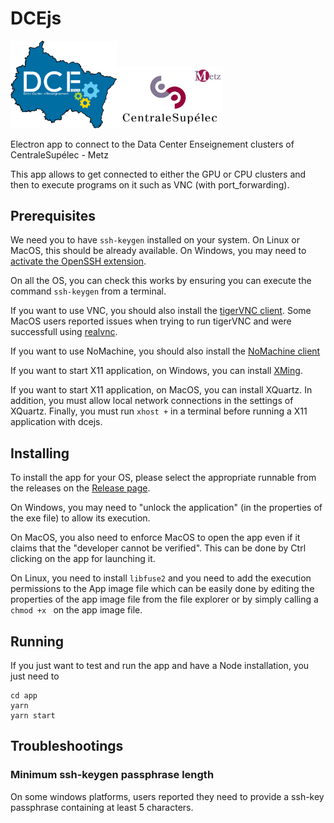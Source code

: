 # DCEjs

<img src="https://github.com/jeremyfix/dcejs/blob/main/app/dce-coul.png?raw=true" width="170"><img src="https://github.com/jeremyfix/dcejs/blob/main/app/cs.png?raw=true" width="170">

Electron app to connect to the Data Center Enseignement clusters of CentraleSupélec - Metz

This app allows to get connected to either the GPU or CPU clusters and then to execute programs on it such as VNC (with port_forwarding). 

## Prerequisites

We need you to have `ssh-keygen` installed on your system. On Linux or MacOS, this should be already available. On Windows, you may need to [activate the OpenSSH extension](https://docs.microsoft.com/en-us/windows-server/administration/openssh/openssh_install_firstuse).

On all the OS, you can check this works by ensuring you can execute the command `ssh-keygen` from a terminal.

If you want to use VNC, you should also install the [tigerVNC client](https://sourceforge.net/projects/tigervnc/files/). Some MacOS users reported issues when trying to run tigerVNC and were successfull using [realvnc](https://www.realvnc.com/fr/connect/download/viewer/macos/).

If you want to use NoMachine, you should also install the [NoMachine client](http://www.nomachine.com)

If you want to start X11 application, on Windows, you can install [XMing](https://sourceforge.net/projects/xming/).

If you want to start X11 application, on MacOS, you can install XQuartz. In addition, you must allow local network connections in the settings of XQuartz. Finally, you must run `xhost +` in a terminal before running a X11 application with dcejs.

## Installing

To install the app for your OS, please select the appropriate runnable from the releases on the [Release page](https://github.com/jeremyfix/dcejs/releases).

On Windows, you may need to "unlock the application" (in the properties of the exe file) to allow its execution.

On MacOS, you also need to enforce MacOS to open the app even if it claims that the "developer cannot be verified". This can be done by Ctrl clicking on the app for launching it.

On Linux, you need to install `libfuse2` and you need to add the execution permissions to the App image file which can be easily done by editing the properties of the app image file from the file explorer or by simply calling a `chmod +x ` on the app image file. 

## Running

If you just want to test and run the app and have a Node installation, you just need to

	cd app
	yarn
	yarn start

## Troubleshootings

### Minimum ssh-keygen passphrase length

On some windows platforms, users reported they need to provide a ssh-key passphrase containing at least 5 characters.

